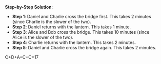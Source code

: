 **Step-by-Step Solution**:
   - **Step 1**: Daniel and Charlie cross the bridge first. This takes 2 minutes (since Charlie is the slower of the two).
   - **Step 2**: Daniel returns with the lantern. This takes 1 minute.
   - **Step 3**: Alice and Bob cross the bridge. This takes 10 minutes (since Alice is the slower of the two).
   - **Step 4**: Charlie returns with the lantern. This takes 2 minutes.
   - **Step 5**: Daniel and Charlie cross the bridge again. This takes 2 minutes.

C+D+A+C+C=17
